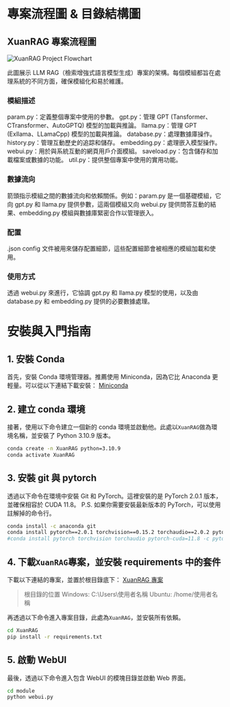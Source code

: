 # 專案流程圖 & 目錄結構圖
## XuanRAG 專案流程圖
![XuanRAG Project Flowchart](https://github.com/shiuan89910/XuanProjectImage/blob/main/XuanRAG/xuanrag_project_flowchart.png)

此圖展示 LLM RAG（檢索增強式語言模型生成）專案的架構。每個模組都旨在處理系統的不同方面，確保模組化和易於維護。

### 模組描述
param.py：定義整個專案中使用的參數。
gpt.py：管理 GPT (Tansformer、CTransformer、AutoGPTQ) 模型的加載與推論。
llama.py：管理 GPT (Exllama、LLamaCpp) 模型的加載與推論。
database.py：處理數據庫操作。
history.py：管理互動歷史的追踪和儲存。
embedding.py：處理嵌入模型操作。
webui.py：用於與系統互動的網頁用戶介面模組。
saveload.py：包含儲存和加載檔案或數據的功能。
util.py：提供整個專案中使用的實用功能。

### 數據流向
箭頭指示模組之間的數據流向和依賴關係。例如：param.py 是一個基礎模組，它向 gpt.py 和 llama.py 提供參數，這兩個模組又向 webui.py 提供問答互動的結果、embedding.py 模組與數據庫緊密合作以管理嵌入。

### 配置
.json config 文件被用來儲存配置細節，這些配置細節會被相應的模組加載和使用。

### 使用方式
透過 webui.py 來進行，它協調 gpt.py 和 llama.py 模型的使用，以及由 database.py 和 embedding.py 提供的必要數據處理。



# 安裝與入門指南

## 1. 安裝 Conda
首先，安裝 Conda 環境管理器。推薦使用 Miniconda，因為它比 Anaconda 更輕量。可以從以下連結下載安裝：
[Miniconda](https://docs.anaconda.com/free/miniconda/index.html)

## 2. 建立 conda 環境
接著，使用以下命令建立一個新的 conda 環境並啟動他。此處以`XuanRAG`做為環境名稱，並安裝了 Python 3.10.9 版本。

```bash
conda create -n XuanRAG python=3.10.9
conda activate XuanRAG
```

## 3. 安裝 git 與 pytorch
透過以下命令在環境中安裝 Git 和 PyTorch。這裡安裝的是 PyTorch 2.0.1 版本，並確保相容於 CUDA 11.8。
P.S. 如果你需要安裝最新版本的 PyTorch，可以使用註解掉的命令行。

```bash
conda install -c anaconda git
conda install pytorch==2.0.1 torchvision==0.15.2 torchaudio==2.0.2 pytorch-cuda=11.8 -c pytorch -c nvidia
#conda install pytorch torchvision torchaudio pytorch-cuda=11.8 -c pytorch -c nvidia
```

## 4. 下載`XuanRAG`專案，並安裝 requirements 中的套件
下載以下連結的專案，並置於根目錄底下：
[XuanRAG 專案](https://github.com/shiuan89910/XuanRAG/archive/refs/heads/main.zip)
>根目錄的位置
>Windows: C:\Users\使用者名稱
>Ubuntu: /home/使用者名稱

再透過以下命令進入專案目錄，此處為`XuanRAG`，並安裝所有依賴。

```bash
cd XuanRAG
pip install -r requirements.txt
```

## 5. 啟動 WebUI
最後，透過以下命令進入包含 WebUI 的模塊目錄並啟動 Web 界面。

```bash
cd module
python webui.py
```
